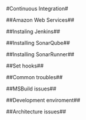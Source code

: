 #Continuous Integration#

##Amazon Web Services##

##Instaling Jenkins##

##Installing SonarQube##

##Installing SonarRunner##

##Set hooks##

##Common troubles##

##MSBuild issues##

##Development enviroment##

##Architecture issues##



